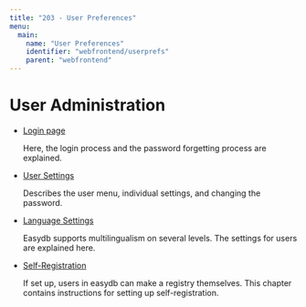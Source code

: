 ```yaml
---
title: "203 - User Preferences"
menu:
  main:
    name: "User Preferences"
    identifier: "webfrontend/userprefs"
    parent: "webfrontend"
---
```

# User Administration

* [Login page](loginscreen)

    Here, the login process and the password forgetting process are explained.

* [User Settings](userprefs)

    Describes the user menu, individual settings, and changing the password.

* [Language Settings](language)

    Easydb supports multilingualism on several levels. The settings for users are explained here.

* [Self-Registration](selfregister)

    If set up, users in easydb can make a registry themselves. This chapter contains instructions for setting up self-registration. 
